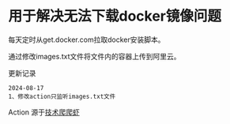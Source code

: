 # 用于解决无法下载docker镜像问题

每天定时从get.docker.com拉取docker安装脚本。

通过修改images.txt文件将文件内的容器上传到阿里云。

更新记录
```
2024-08-17
1、修改action只监听images.txt文件
```





Action 源于[技术爬爬虾](https://github.com/tech-shrimp/me)
